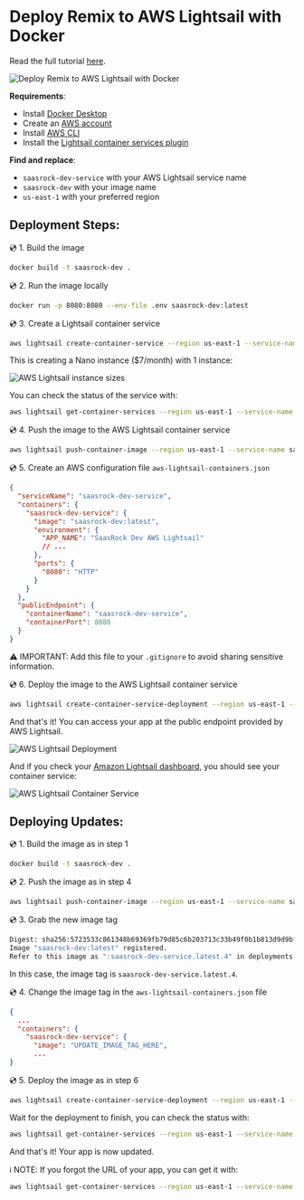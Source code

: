 # Deploy Remix to AWS Lightsail with Docker

Read the full tutorial [here](https://saasrock.com/docs/articles/deploy-remix-to-aws-lightsail-containers-with-docker).

![Deploy Remix to AWS Lightsail with Docker](https://qwcsbptoezmuwgyijrxp.supabase.co/storage/v1/object/public/novel/1717035728671-deploy-remix-to-aws-lightsail-containers-with-docker.png)

**Requirements**:

- Install [Docker Desktop](https://www.docker.com/products/docker-desktop/)
- Create an [AWS account](https://portal.aws.amazon.com/billing/signup#/start/email)
- Install [AWS CLI](https://docs.aws.amazon.com/cli/latest/userguide/getting-started-install.html)
- Install the [Lightsail container services plugin](https://docs.aws.amazon.com/en_us/lightsail/latest/userguide/amazon-lightsail-install-software.html)

**Find and replace**:

- `saasrock-dev-service` with your AWS Lightsail service name
- `saasrock-dev` with your image name
- `us-east-1` with your preferred region

## Deployment Steps:

💿 1. Build the image

```sh
docker build -t saasrock-dev .
```

💿 2. Run the image locally

```sh
docker run -p 8080:8080 --env-file .env saasrock-dev:latest
```

💿 3. Create a Lightsail container service

```sh
aws lightsail create-container-service --region us-east-1 --service-name saasrock-dev-service --power nano --scale 1
```

This is creating a Nano instance ($7/month) with 1 instance:

![AWS Lightsail instance sizes](https://qwcsbptoezmuwgyijrxp.supabase.co/storage/v1/object/public/novel/1717020368634-aws-lightsail-create-container-service.png)

You can check the status of the service with:

```sh
aws lightsail get-container-services --region us-east-1 --service-name saasrock-dev-service --query "containerServices[].state"
```

💿 4. Push the image to the AWS Lightsail container service

```sh
aws lightsail push-container-image --region us-east-1 --service-name saasrock-dev-service --label latest --image saasrock-dev:latest
```

💿 5. Create an AWS configuration file `aws-lightsail-containers.json`

```json
{
  "serviceName": "saasrock-dev-service",
  "containers": {
    "saasrock-dev-service": {
      "image": "saasrock-dev:latest",
      "environment": {
        "APP_NAME": "SaasRock Dev AWS Lightsail"
        // ...
      },
      "ports": {
        "8080": "HTTP"
      }
    }
  },
  "publicEndpoint": {
    "containerName": "saasrock-dev-service",
    "containerPort": 8080
  }
}
```

⚠️ IMPORTANT: Add this file to your `.gitignore` to avoid sharing sensitive information.

💿 6. Deploy the image to the AWS Lightsail container service

```sh
aws lightsail create-container-service-deployment --region us-east-1 --cli-input-json file://aws-lightsail-containers.json
```

And that's it! You can access your app at the public endpoint provided by AWS Lightsail.

![AWS Lightsail Deployment](https://qwcsbptoezmuwgyijrxp.supabase.co/storage/v1/object/public/novel/1717029967827-aws-lightsail-saasrock.png)

And if you check your [Amazon Lightsail dashboard](https://lightsail.aws.amazon.com/ls/webapp/home/containers), you should see your container service:

![AWS Lightsail Container Service](https://qwcsbptoezmuwgyijrxp.supabase.co/storage/v1/object/public/novel/1717035901570-aws-lightsail-continer-service.png)

## Deploying Updates:

💿 1. Build the image as in step 1

```sh
docker build -t saasrock-dev .
```

💿 2. Push the image as in step 4

```sh
aws lightsail push-container-image --region us-east-1 --service-name saasrock-dev-service --label latest --image saasrock-dev:latest
```

💿 3. Grab the new image tag

```sh
Digest: sha256:5723533c861348b69369fb79d85c6b203713c33b49f0b1b813d9d9bf71454732
Image "saasrock-dev:latest" registered.
Refer to this image as ":saasrock-dev-service.latest.4" in deployments.
```

In this case, the image tag is `saasrock-dev-service.latest.4`.

💿 4. Change the image tag in the `aws-lightsail-containers.json` file

```json
{
  ...
  "containers": {
    "saasrock-dev-service": {
      "image": "UPDATE_IMAGE_TAG_HERE",
      ...
}
```

💿 5. Deploy the image as in step 6

```sh
aws lightsail create-container-service-deployment --region us-east-1 --cli-input-json file://aws-lightsail-containers.json
```

Wait for the deployment to finish, you can check the status with:

```sh
aws lightsail get-container-services --region us-east-1 --service-name saasrock-dev-service --query "containerServices[].state"
```

And that's it! Your app is now updated.

ℹ️ NOTE: If you forgot the URL of your app, you can get it with:

```sh
aws lightsail get-container-services --region us-east-1 --service-name saasrock-dev-service --query "containerServices[].url"
```
